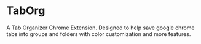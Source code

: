 # TabOrg
A Tab Organizer Chrome Extension. Designed to help save google chrome tabs into groups and folders with color customization and more features.

